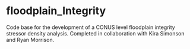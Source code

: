 # floodplain_Integrity
Code base for the development of a CONUS level floodplain integrity stressor density analysis. Completed in collaboration with Kira Simonson and Ryan Morrison.
